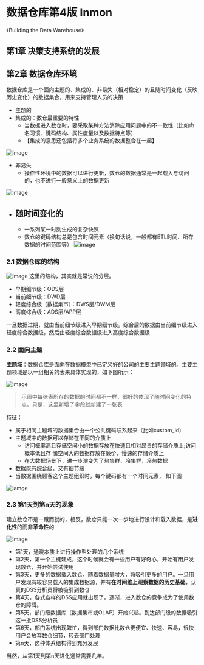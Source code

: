 # 数据仓库第4版 Inmon
《Building the Data Warehouse》
## 第1章 决策支持系统的发展



## 第2章 数据仓库环境
数据仓库是一个面向主题的、集成的、非易失（相对稳定）的且随时间变化（反映历史变化）的数据集合，用来支持管理人员的决策
- 主题的
- 集成的：数仓最重要的特性
  - 当数据进入数仓时，要采取某种方法消除应用问题中的不一致性（比如命名习惯、键码结构、属性度量以及数据特点等）
  - 【集成的意思还包括将多个业务系统的数据整合在一起】

![image](images/图2-2集成问题.png)
- 非易失
  - 操作性环境中的数据可以进行更新，数仓的数据通常是一起载入与访问的，也不进行一般意义上的数据更新

![image](images/图2-3非易失性问题)
- 随时间变化的
  - 
  - 一系列某一时刻生成的复杂快照
  - 数仓的键码结构总是包含时间元素（换句话说，一般都有ETL时间、所存数据的时间范围等）
![image](images/图2-4随时间变化的问题)

### 2.1 数据仓库的结构
![image](images/图2-5数据仓库的结构.png)
这里的结构，其实就是常说的分层。
- 早期细节级：ODS层
- 当前细节级：DWD层
- 轻度综合级（数据集市）：DWS层/DWM层
- 高度综合级：ADS层/APP层

一旦数据过期，就由当前细节级进入早期细节级。综合后的数据由当前细节级进入轻度综合数据级，然后由轻度综合数据级进入高度综合数据级

### 2.2 面向主题
**主题域**：数据仓库是面向在数据模型中已定义好的公司的主要主题领域的。主要主题领域是以一组相关的表来具体实现的，如下图所示：

![image](images/图2-6数仓主题示例-客户主题.png)

> 示图中每张表所存的数据的时间都不一样，很好的体现了随时间变化的特点。只是，这里新增了字段就新建了一张表

特征：
- 属于相同主题域的数据集合由一个公共键码联系起来（比如custom_id)
- 主题域中的数据可以存储在不同的介质上
  - 访问概率高且存储空间小的数据存放在快速且相对昂贵的存储介质上;访问概率低且存 储空间大的数据存放在廉价、慢速的存储介质上
  - 在大数据场景下，进一步演变为了热集群、冷集群，冷热数据
- 数据既有综合级，又有细节级
- 当数据围绕顾客这个主题组织时，每个键码都有一个时间元素， 如下图

![iamge](images/图2-9时间元素作为公共键码的一部分.png)

### 2.3 第1天到第n天的现象
建立数仓不是一蹴而就的，相反，数仓只能一次一步地进行设计和载入数据，是**进化性**的而非**革命性**的

![image](images/图2-10第1天到第n天的现象.png)
- 第1天，通晓本质上进行操作型处理的几个系统
- 第2天，第一个主键建成，这个时候就会有一些用户有好奇心，开始有用户发现数仓，并开始尝试使用
- 第3天，更多的数据载入数仓，随着数据量增大，将吸引更多的用户。一旦用户发现有较容易载入的集成数据源，并有**在时间维上观察数据的历史基础**，认真的DSS分析员将被吸引到数仓
- 第4天，各式各样的DSS应用就出现了。逐渐，进入数仓的竞争成为了使用数仓的障碍。
- 第5天，部门级数据库（数据集市或OLAP）开始兴起。到达部门级的数据吸引这一批DSS分析员
- 第6天，部门系统出现繁忙，得到部门数据比数仓更便宜、快速、容易，很快用户会放弃数仓细节，转去部门处理
- 第n天，这种体系结构得到充分发展

当然，从第1天到第n天进化通常需要几年。

### 